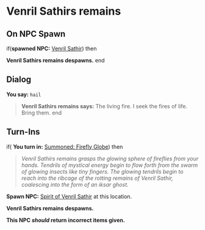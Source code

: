 # Venril Sathirs remains

## On NPC Spawn

if(**spawned NPC:**  [Venril Sathir](/npc/102010)) then 


**Venril Sathirs remains despawns.**
end

## Dialog

**You say:** `hail`



>**Venril Sathirs remains says:** The living fire. I seek the fires of life. Bring them.
end

## Turn-Ins



if( **You turn in:** [Summoned: Firefly Globe](/item/10295)) then


>*Venril Sathirs remains grasps the glowing sphere of fireflies from your hands. Tendrils of mystical energy begin to flow forth from the swarm of glowing insects like tiny fingers. The glowing tendrils begin to reach into the ribcage of the rotting remains of Venril Sathir, coalescing into the form of an iksar ghost.*


**Spawn NPC:**  [Spirit of Venril Sathir](/npc/102019) at this location.


**Venril Sathirs remains despawns.**

**This NPC *should* return incorrect items given.**





